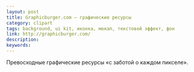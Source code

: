 ```yaml
---
layout: post
title: Graphicburger.com — графические ресурсы
category: clipart
tags: background, ui kit, иконка, мокап, текстовой эффект, фон
link: http://graphicburger.com/
description:
keywords:
---
```


<p>Превосходные графические ресурсы «с заботой о каждом пикселе».</p>
